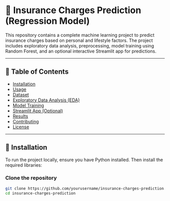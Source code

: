 # 🏥 Insurance Charges Prediction (Regression Model)

This repository contains a complete machine learning project to predict insurance charges based on personal and lifestyle factors. The project includes exploratory data analysis, preprocessing, model training using Random Forest, and an optional interactive Streamlit app for predictions.

---

## 📑 Table of Contents
- [Installation](#installation)
- [Usage](#usage)
- [Dataset](#dataset)
- [Exploratory Data Analysis (EDA)](#exploratory-data-analysis-eda)
- [Model Training](#model-training)
- [Streamlit App (Optional)](#streamlit-app-optional)
- [Results](#results)
- [Contributing](#contributing)
- [License](#license)

---

## 🚀 Installation

To run the project locally, ensure you have Python installed. Then install the required libraries:

### Clone the repository
```bash
git clone https://github.com/yourusername/insurance-charges-prediction.git
cd insurance-charges-prediction
